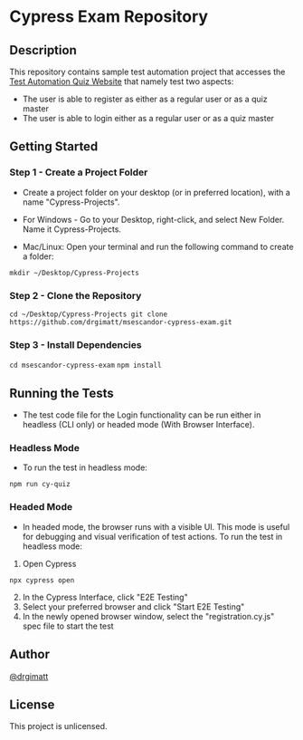 # Cypress Exam Repository
## Description

This repository contains sample test automation project that accesses the [Test Automation Quiz Website](https://testautomation-ph-quiz-app.vercel.app/) that namely test two aspects:

- The user is able to register as either as a regular user or as a quiz master
- The user is able to login either as a regular user or as a quiz master

## Getting Started

### Step 1 - Create a Project Folder

* Create a project folder on your desktop (or in preferred location), with a name "Cypress-Projects".

* For Windows - Go to your Desktop, right-click, and select New Folder. Name it Cypress-Projects.

* Mac/Linux: Open your terminal and run the following command to create a folder:

``` mkdir ~/Desktop/Cypress-Projects ```

### Step 2 - Clone the Repository

``` cd ~/Desktop/Cypress-Projects git clone https://github.com/drgimatt/msescandor-cypress-exam.git ```

### Step 3 - Install Dependencies

``` cd msescandor-cypress-exam ```
``` npm install ```

## Running the Tests

* The test code file for the Login functionality can be run either in headless (CLI only) or headed mode (With Browser Interface).

### Headless Mode

* To run the test in headless mode:

``` npm run cy-quiz ```

### Headed Mode

* In headed mode, the browser runs with a visible UI. This mode is useful for debugging and visual verification of test actions. To run the test in headless mode:

1. Open Cypress
   
``` npx cypress open ```

2. In the Cypress Interface, click "E2E Testing"
3. Select your preferred browser and click "Start E2E Testing"
4. In the newly opened browser window, select the "registration.cy.js" spec file to start the test

## Author

[@drgimatt](https://github.com/drgimatt)

## License

This project is unlicensed.
